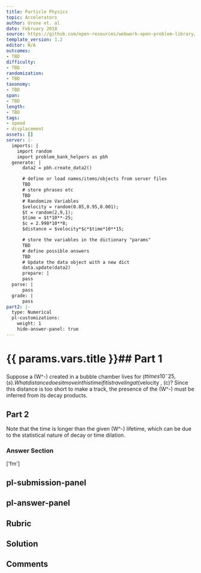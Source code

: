 ```yaml
---
title: Particle Physics
topic: Accelerators
author: Urone et. al
date: February 2018
source: https://github.com/open-resources/webwork-open-problem-library/tree/master/Contrib/BrockPhysics/College_Physics_Urone/33.Particle_Physics/33-03.Accelerators/NU_U17-33-03-002.pg
template_version: 1.2
editor: N/A
outcomes:
- TBD
difficulty:
- TBD
randomization:
- TBD
taxonomy:
- TBD
span:
- TBD
length:
- TBD
tags:
- speed
- displacement
assets: []
server: |-
  imports: |
    import random
    import problem_bank_helpers as pbh
  generate: |
      data2 = pbh.create_data2()

      # define or load names/items/objects from server files
      TBD
      # store phrases etc
      TBD
      # Randomize Variables
      $velocity = random(0.85,0.95,0.001);
      $t = random(2,9,1);
      $time = $t*10**-25;
      $c = 2.998*10**8;
      $distance = $velocity*$c*$time*10**15;

      # store the variables in the dictionary "params"
      TBD
      # define possible answers
      TBD
      # Update the data object with a new dict
      data.update(data2)
      prepare: |
      pass
  parse: |
      pass
  grade: |
      pass
part2: |-
  type: Numerical
  pl-customizations:
    weight: 1
    hide-answer-panel: true
---
```


# {{ params.vars.title }}## Part 1 
Suppose a (W^-) created in a bubble chamber lives for ($t times 10^-25 , (s). What distance does it move in this time if it is traveling at ($velocity , (c)? Since this distance is too short to make a track, the presence of the (W^-) must be inferred from its decay products. 
## Part 2 
Note that the time is longer than the given (W^-) lifetime, which can be due to the statistical nature of decay or time dilation. 


### Answer Section 
['fm']

## pl-submission-panel 


## pl-answer-panel 


## Rubric 


## Solution 


## Comments 


